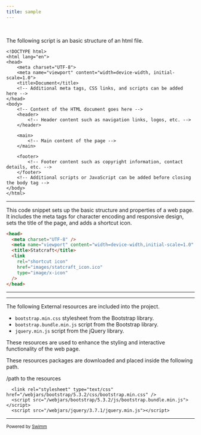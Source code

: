 ```yaml
---
title: sample
---
```


&nbsp;

The following script is an basic structure of an html file.

```
<!DOCTYPE html>
<html lang="en">
<head>
    <meta charset="UTF-8">
    <meta name="viewport" content="width=device-width, initial-scale=1.0">
    <title>Document</title>
    <!-- Additional meta tags, CSS links, and scripts can be added here -->
</head>
<body>
    <!-- Content of the HTML document goes here -->
    <header>
        <!-- Header content such as navigation links, logos, etc. -->
    </header>

    <main>
        <!-- Main content of the page -->
    </main>

    <footer>
        <!-- Footer content such as copyright information, contact details, etc. -->
    </footer>
    <!-- Additional scripts or JavaScript can be added before closing the body tag -->
</body>
</html>
```

<SwmSnippet path="/source_code/frontend.html" line="3">

---

This code snippet sets up the basic structure and properties of a web page. It includes the meta tags for character encoding and responsive design, sets the title of the page, and adds a shortcut icon.

```html
<head>
  <meta charset="UTF-8" />
  <meta name="viewport" content="width=device-width,initial-scale=1.0" />
  <title>Statcraft</title>
  <link
    rel="shortcut icon"
    href="images/statcraft_icon.ico"
    type="image/x-icon"
  />
</head>
```

---

</SwmSnippet>

<SwmSnippet path="source_code/frontend.html" line="45">

---

The following External resources are included into the project.

- `bootstrap.min.css` stylesheet from the Bootstrap library.
- `bootstrap.bundle.min.js` script from the Bootstrap library.
- `jquery.min.js` script from the jQuery library.

These resources are used to enhance the styling and interactive functionality of the web page.

These resources packages are downloaded and placed inside the following path.

/path to the resources

```
  <link rel="stylesheet" type="text/css" href="/webjars/bootstrap/5.3.2/css/bootstrap.min.css" />
  <script src="/webjars/bootstrap/5.3.2/js/bootstrap.bundle.min.js"></script>
  <script src="/webjars/jquery/3.7.1/jquery.min.js"></script>
```

---

</SwmSnippet>

<SwmMeta version="3.0.0" repo-id="Z2l0aHViJTNBJTNBZG9jdW1lbnRhdGlvbiUzQSUzQXZpbmF5YWtiYW5hdmk=" repo-name="documentation"><sup>Powered by [Swimm](https://app.swimm.io/)</sup></SwmMeta>
